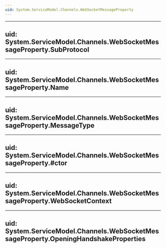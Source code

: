 ```yaml
---
uid: System.ServiceModel.Channels.WebSocketMessageProperty
---
```


---
uid: System.ServiceModel.Channels.WebSocketMessageProperty.SubProtocol
---

---
uid: System.ServiceModel.Channels.WebSocketMessageProperty.Name
---

---
uid: System.ServiceModel.Channels.WebSocketMessageProperty.MessageType
---

---
uid: System.ServiceModel.Channels.WebSocketMessageProperty.#ctor
---

---
uid: System.ServiceModel.Channels.WebSocketMessageProperty.WebSocketContext
---

---
uid: System.ServiceModel.Channels.WebSocketMessageProperty.OpeningHandshakeProperties
---
